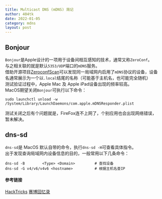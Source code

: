 ```yaml
---
title: Multicast DNS (mDNS) 简记
author: 404tk
date: 2022-01-05
category: mdns
layout: post
---
```


Bonjour
-------------

`Bonjour`是Apple设计的一项用于设备间相互感知的技术，通常又称`ZeroConf`。  
与之相关联的就是默认`5353/UDP`端口的`mDNS`服务。  
借助开源项目[ZeroconfScan](https://github.com/JohnGrime/ZeroconfScan)可以发现同一局域网内启用了`mDNS`协议的设备，设备名通常展示为一个以`.local`结尾的名称（可能基于主机名，也可能完全随机）  
测试验证过程中，Apple Mac 及 Apple iPad设备出现的频率较高。  
MacOS期望关闭`Bonjour`可执行以下命令：  
```shell
sudo launchctl unload -w /System/Library/LaunchDaemons/com.apple.mDNSResponder.plist
```  
测试关闭之后有个问题就是，FireFox连不上网了，个别应用也会出现网络错误，暂未解决。  

dns-sd
-------------

`dns-sd`是 MacOS 默认自带的命令，执行`dns-sd -H`可查看具体指令。  
出于发现查询局域网内设备信息的目的，一般常用以下几条命令：  
```shell
dns-sd -B        <Type> <Domain>         # 查找设备
dns-sd -G v4/v6/v4v6 <hostname>          # 根据主机名查IP
```  

#### 参考链接

[HackTricks](https://book.hacktricks.xyz/macos/macos-security-and-privilege-escalation/macos-protocols)
[赛博回忆录](https://mp.weixin.qq.com/s/TtFlFg_bMhfbMLBe-pOuFA)